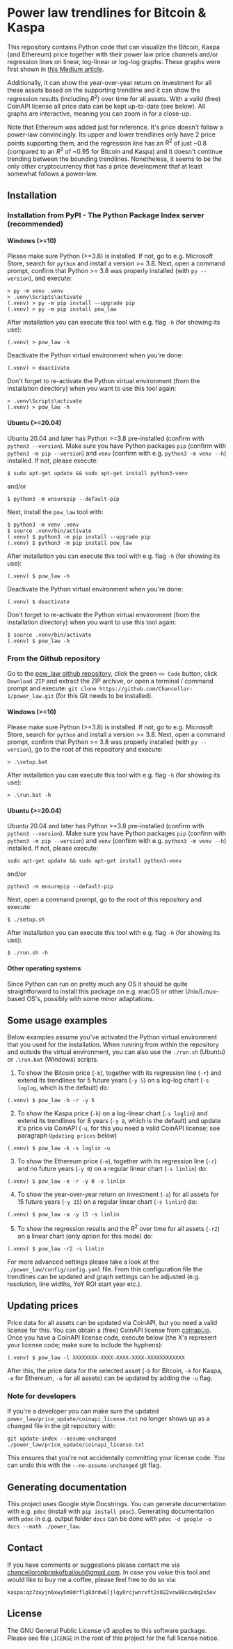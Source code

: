 # Power law trendlines for Bitcoin & Kaspa

This repository contains Python code that can visualize the Bitcoin, Kaspa (and Ethereum) price together with their power law price channels and/or regression lines on linear, log-linear or log-log graphs. These graphs were first shown in [this Medium article](https://medium.com/@chancelloronbrinkofbailout/bitcoin-kaspa-dacc84b6d65d).

Additionally, it can show the year-over-year return on investment for all these assets based on the supporting trendline and it can show the regression results (including $R^2$) over time for all assets. With a valid (free) CoinAPI license all price data can be kept up-to-date (see below). All graphs are interactive, meaning you can zoom in for a close-up.

Note that Ethereum was added just for reference. It's price doesn't follow a power-law convincingly. Its upper and lower trendlines only have 2 price points supporting them, and the regression line has an $R^2$ of just ~0.8 (compared to an $R^2$ of ~0.95 for Bitcoin and Kaspa) and it doesn't continue trending between the bounding trendlines. Nonetheless, it seems to be the only other cryptocurrency that has a price development that at least somewhat follows a power-law.

## Installation

### Installation from PyPI - The Python Package Index server (recommended)

#### Windows (>=10)

Please make sure Python (>=3.8) is installed. If not, go to e.g. Microsoft Store, search for `python` and install a version >= 3.8. Next, open a command prompt, confirm that Python >= 3.8 was properly installed (with `py --version`), and execute:
```
> py -m venv .venv
> .venv\Scripts\activate
(.venv) > py -m pip install --upgrade pip
(.venv) > py -m pip install pow_law
```

After installation you can execute this tool with e.g. flag `-h` (for showing its use):
```
(.venv) > pow_law -h
```

Deactivate the Python virtual environment when you're done:
```
(.venv) > deactivate
```

Don't forget to re-activate the Python virtual environment (from the installation directory) when you want to use this tool again:
```
> .venv\Scripts\activate
(.venv) > pow_law -h
```

#### Ubuntu (>=20.04)

Ubuntu 20.04 and later has Python >=3.8 pre-installed (confirm with `python3 --version`). Make sure you have Python packages `pip` (confirm with `python3 -m pip --version`) and `venv` (confirm with e.g. `python3 -m venv --h`) installed. If not, please execute:
```
$ sudo apt-get update && sudo apt-get install python3-venv
```
and/or
```
$ python3 -m ensurepip --default-pip
```

Next, install the `pow_law` tool with:
```
$ python3 -m venv .venv
$ source .venv/bin/activate
(.venv) $ python3 -m pip install --upgrade pip
(.venv) $ python3 -m pip install pow_law
```

After installation you can execute this tool with e.g. flag `-h` (for showing its use):
```
(.venv) $ pow_law -h
```

Deactivate the Python virtual environment when you're done:
```
(.venv) $ deactivate
```

Don't forget to re-activate the Python virtual environment (from the installation directory) when you want to use this tool again:
```
$ source .venv/bin/activate
(.venv) $ pow_law -h
```

### From the Github repository

Go to the [pow_law github repository](https://github.com/Chancellor-1/power_law), click the green `<> Code` button, click `Download ZIP` and extract the ZIP archive, or open a terminal / command prompt and execute: `git clone https://github.com/Chancellor-1/power_law.git` (for this Git needs to be installed).

#### Windows (>=10)

Please make sure Python (>=3.8) is installed. If not, go to e.g. Microsoft Store, search for `python` and install a version >= 3.8. Next, open a command prompt, confirm that Python >= 3.8 was properly installed (with `py --version`), go to the root of this repository and execute:
```
> .\setup.bat
```

After installation you can execute this tool with e.g. flag `-h` (for showing its use):
```
> .\run.bat -h
```

#### Ubuntu (>=20.04)

Ubuntu 20.04 and later has Python >=3.8 pre-installed (confirm with `python3 --version`). Make sure you have Python packages `pip` (confirm with `python3 -m pip --version`) and `venv` (confirm with e.g. `python3 -m venv --h`) installed. If not, please execute:
```
sudo apt-get update && sudo apt-get install python3-venv
```
and/or
```
python3 -m ensurepip --default-pip
```

Next, open a command prompt, go to the root of this repository and execute:
```
$ ./setup.sh
```

After installation you can execute this tool with e.g. flag `-h` (for showing its use):
```
$ ./run.sh -h
```

#### Other operating systems

Since Python can run on pretty much any OS it should be quite straightforward to install this package on e.g. macOS or other Unix/Linux-based OS's, possibly with some minor adaptations.

## Some usage examples

Below examples assume you've activated the Python virtual environment that you used for the installation. When running from within the repository and outside the virtual environment, you can also use the `./run.sh` (Ubuntu) or `.\run.bat` (Windows) scripts.

1. To show the Bitcoin price (`-b`), together with its regression line (`-r`) and extend its trendlines for 5 future years (`-y 5`) on a log-log chart (`-s loglog`, which is the default) do:
```
(.venv) $ pow_law -b -r -y 5
```

2. To show the Kaspa price (`-k`) on a log-linear chart (`-s loglin`) and extend its trendlines for 8 years (`-y 8`, which is the default) and update it's price via CoinAPI (`-u`, for this you need a valid CoinAPI license; see paragraph `Updating prices` below)
```
(.venv) $ pow_law -k -s loglin -u
```

3. To show the Ethereum price (`-e`), together with its regression line (`-r`) and no future years (`-y 0`) on a regular linear chart (`-s linlin`) do:
```
(.venv) $ pow_law -e -r -y 0 -s linlin
```

4. To show the year-over-year return on investment (`-a`) for all assets for 15 future years (`-y 15`) on a regular linear chart (`-s linlin`) do:
```
(.venv) $ pow_law -a -y 15 -s linlin
```

5. To show the regression results and the $R^2$ over time for all assets (`-r2`) on a linear chart (only option for this mode) do:
```
(.venv) $ pow_law -r2 -s linlin
```

For more advanced settings please take a look at the `./power_law/config/config.yaml` file. From this configuration file the trendlines can be updated and graph settings can be adjusted (e.g. resolution, line widths, YoY ROI start year etc.).

## Updating prices

Price data for all assets can be updated via CoinAPI, but you need a valid license for this. You can obtain a (free) CoinAPI license from [coinapi.io](https://www.coinapi.io/get-free-api-key?product_id=market-data-api). Once you have a CoinAPI license code, execute below (the X's represent your license code; make sure to include the hyphens):
```
(.venv) $ pow_law -l XXXXXXXX-XXXX-XXXX-XXXX-XXXXXXXXXXXX
```

After this, the price data for the selected asset (`-b` for Bitcoin, `-k` for Kaspa, `-e` for Ethereum, `-a` for all assets) can be updated by adding the `-u` flag.

### Note for developers

If you're a developer you can make sure the updated `power_law/price_update/coinapi_license.txt` no longer shows up as a changed file in the git repository with:
```
git update-index --assume-unchanged ./power_law/price_update/coinapi_license.txt
```

This ensures that you're not accidentally committing your license code. You can undo this with the `--no-assume-unchanged` git flag.

## Generating documentation

This project uses Google style Docstrings. You can generate documentation with e.g. `pdoc` (install with `pip install pdoc`). Generating documentation with `pdoc` in e.g. output folder `docs` can be done with `pdoc -d google -o docs --math ./power_law`.

## Contact

If you have comments or suggestions please contact me via chancelloronbrinkofbailout@gmail.com. In case you value this tool and would like to buy me a coffee, please feel free to do so via:

```
kaspa:qz7zuyjn6xwy5m9drflgk3rdw6ljlqy0rcjwnrvft2s022vcw88ccw0q2s5ev
```

## License

The GNU General Public License v3 applies to this software package. Please see file `LICENSE` in the root of this project for the full license notice.
